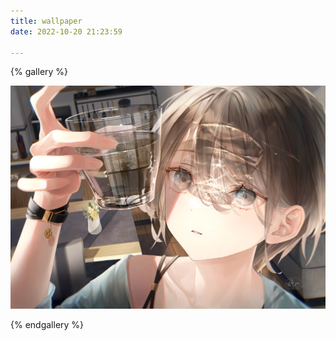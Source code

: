 ```yaml
---
title: wallpaper
date: 2022-10-20 21:23:59

---
```


{% gallery %}

![26](../../photo/background/26.jpg)

{% endgallery %}
